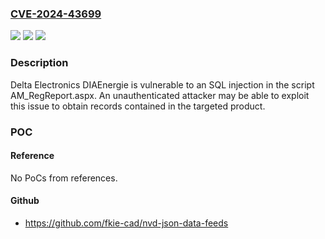 ### [CVE-2024-43699](https://cve.mitre.org/cgi-bin/cvename.cgi?name=CVE-2024-43699)
![](https://img.shields.io/static/v1?label=Product&message=DIAEnergie&color=blue)
![](https://img.shields.io/static/v1?label=Version&message=0%3C%3D%20v1.10.01.008%20&color=brighgreen)
![](https://img.shields.io/static/v1?label=Vulnerability&message=CWE-89%20SQL%20Injection&color=brighgreen)

### Description

Delta Electronics DIAEnergie is vulnerable to an SQL injection in the script AM_RegReport.aspx. An unauthenticated attacker may be able to exploit this issue to obtain records contained in the targeted product.

### POC

#### Reference
No PoCs from references.

#### Github
- https://github.com/fkie-cad/nvd-json-data-feeds

